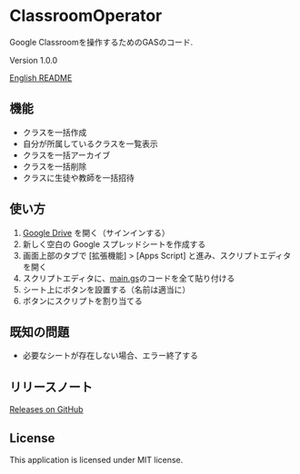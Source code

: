 # ClassroomOperator

Google Classroomを操作するためのGASのコード.

Version 1.0.0

[English README](README.md)

## 機能

- クラスを一括作成
- 自分が所属しているクラスを一覧表示
- クラスを一括アーカイブ
- クラスを一括削除
- クラスに生徒や教師を一括招待

## 使い方

1. [Google Drive](https://drive.google.com/) を開く（サインインする）
1. 新しく空白の Google スプレッドシートを作成する
1. 画面上部のタブで [拡張機能] > [Apps Script] と進み、スクリプトエディタを開く
1. スクリプトエディタに、[main.gs](main.gs)のコードを全て貼り付ける
1. シート上にボタンを設置する（名前は適当に）
1. ボタンにスクリプトを割り当てる

## 既知の問題

- 必要なシートが存在しない場合、エラー終了する

## リリースノート

[Releases on GitHub](https://github.com/taidalog/ClassroomOperator/releases)

## License

This application is licensed under MIT license.
